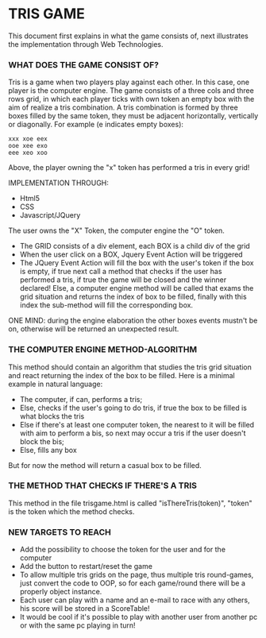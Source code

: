 TRIS GAME
=========

This document first explains in what the game consists of, next illustrates the implementation through Web Technologies.

### WHAT DOES THE GAME CONSIST OF?

Tris is a game when two players play against each other. In this case, one player is the computer engine.
The game consists of a three cols and three rows grid, in which each player ticks with own token an empty box with the aim of realize a tris combination.
A tris combination is formed by three boxes filled by the same token, they must be adjacent horizontally, vertically or diagonally.
For example (e indicates empty boxes):

    xxx xoe eex
    ooe xee exo
    eee xeo xoo

Above, the player owning the "x" token has performed a tris in every grid!

IMPLEMENTATION THROUGH:

* Html5
* CSS
* Javascript/JQuery

The user owns the "X" Token, the computer engine the "O" token.

- The GRID consists of a div element, each BOX is a child div of the grid
- When the user click on a BOX, Jquery Event Action will be triggered
- The JQuery Event Action will fill the box with the user's token if the box is empty, if true next call a method that checks if the user has performed a tris, if true the game will be closed and the winner declared! Else, a computer engine method will be called that exams the grid situation and returns the index of box to be filled, finally with this index the sub-method will fill the corresponding box.

ONE MIND: during the engine elaboration the other boxes events mustn't be on, otherwise will be returned an unexpected result.

### THE COMPUTER ENGINE METHOD-ALGORITHM

This method should contain an algorithm that studies the tris grid situation and react returning the index of the box to be filled. Here is a minimal example in natural language:
- The computer, if can, performs a tris;
- Else, checks if the user's going to do tris, if true the box to be filled is what blocks the tris
- Else if there's at least one computer token, the nearest to it will be filled with aim to perform a bis, so next may occur a tris if the user doesn't block the bis;
- Else, fills any box

But for now the method will return a casual box to be filled.

### THE METHOD THAT CHECKS IF THERE'S A TRIS

This method in the file trisgame.html is called "isThereTris(token)", "token" is the token which the method checks.

### NEW TARGETS TO REACH

- Add the possibility to choose the token for the user and for the computer
- Add the button to restart/reset the game
- To allow multiple tris grids on the page, thus multiple tris round-games, just convert the code to OOP, so for each game/round there will be a properly object instance.
- Each user can play with a name and an e-mail to race with any others, his score will be stored in a ScoreTable!
- It would be cool if it's possible to play with another user from another pc or with the same pc playing in turn!

